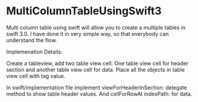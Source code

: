 # MultiColumnTableUsingSwift3

Multi column table using swift will allow you to create a multiple tables in swift 3.0.
I have done it in very simple way, so that everybody can understand the flow.

Implemenation Details:

Create a tableview, add two table view cell.
One table view cell for header section and another table view cell for data.
Place all the objects in table view cell with tag value.

In swift/implementation file implement viewForHeaderInSection: delegate method to show table header values.
And cellForRowAt indexPath: for data.





